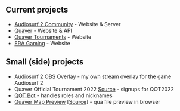 ## Current projects
- [Audiosurf 2 Community](https://audiosurf2.info) - Website & Server
- [Quaver](https://quavergame.com) - Website & API
- [Quaver Tournaments](https://github.com/AiAe/Quaver.Tournaments) - Website
- [ERA Gaming](https://era-gaming.org/) - Website



## Small (side) projects
- Audiosurf 2 OBS Overlay - my own stream overlay for the game Audiosurf 2
- Quaver Official Tournament 2022 [Source]([https://github.com/AiAe/qot](https://github.com/AiAe/qot/tree/old)) - signups for QOT2022
- [QOT Bot](https://github.com/AiAe/qot.bot) - handles roles and nicknames
- [Quaver Map Preview](https://github.com/AiAe/Quaver.Web.Map.Preview) [[Source](https://github.com/AiAe/Quaver.Web.Map.Preview)] - qua file preview in browser

<!--
**AiAe/AiAe** is a ✨ _special_ ✨ repository because its `README.md` (this file) appears on your GitHub profile.

Here are some ideas to get you started:

- 🔭 I’m currently working on ...
- 🌱 I’m currently learning ...
- 👯 I’m looking to collaborate on ...
- 🤔 I’m looking for help with ...
- 💬 Ask me about ...
- 📫 How to reach me: ...
- 😄 Pronouns: ...
- ⚡ Fun fact: ...
-->
